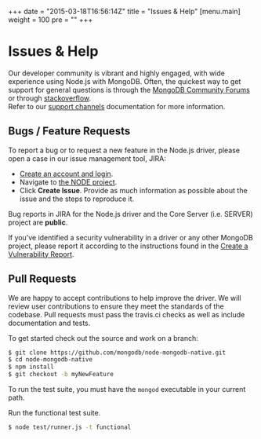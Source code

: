 +++
date = "2015-03-18T16:56:14Z"
title = "Issues & Help"
[menu.main]
  weight = 100
  pre = "<i class='fa fa-life-ring'></i>"
+++

# Issues & Help

Our developer community is vibrant and highly engaged, with wide experience using Node.js with MongoDB.
Often, the quickest way to get support for
general questions is through the [MongoDB Community Forums](https://community.mongodb.com/tags/c/drivers-odms-connectors/7/node-js-driver)
or through [stackoverflow](http://stackoverflow.com/questions/tagged/mongodb+nodejs).  
Refer to our [support channels](https://docs.mongodb.com/manual/support) documentation for more information.

## Bugs / Feature Requests

To report a bug or to request a new feature in the Node.js driver,
please open a case in our issue management tool, JIRA:

- [Create an account and login](https://jira.mongodb.org).
- Navigate to [the NODE project](https://jira.mongodb.org/browse/NODE).
- Click **Create Issue**. Provide as much information as possible about the
issue and the steps to reproduce it.

Bug reports in JIRA for the Node.js driver and the Core Server (i.e. SERVER) project are **public**.

If you’ve identified a security vulnerability in a driver or any other
MongoDB project, please report it according to the instructions found in the [Create a Vulnerability Report](http://docs.mongodb.org/manual/tutorial/create-a-vulnerability-report).

## Pull Requests

We are happy to accept contributions to help improve the driver.
We will review user contributions to ensure they meet the standards of the codebase.
Pull requests must pass the travis.ci checks as well as include documentation
and tests.

To get started check out the source and work on a branch:

```bash
$ git clone https://github.com/mongodb/node-mongodb-native.git
$ cd node-mongodb-native
$ npm install
$ git checkout -b myNewFeature
```

To run the test suite, you must have the `mongod` executable in your current
path.

Run the functional test suite.
```bash
$ node test/runner.js -t functional
```
